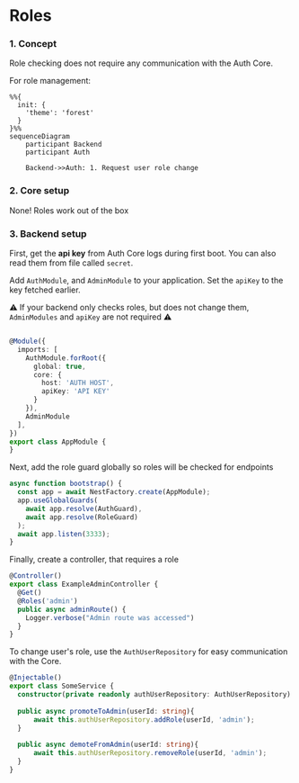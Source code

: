 # Roles

### 1. Concept

Role checking does not require any communication with the Auth Core.

For role management:

```mermaid
%%{
  init: {
    'theme': 'forest'
  }
}%%
sequenceDiagram
    participant Backend
    participant Auth

    Backend->>Auth: 1. Request user role change
```

### 2. Core setup

None! Roles work out of the box

### 3. Backend setup

First, get the **api key** from Auth Core logs during first boot. You can also read them from file called `secret`.

Add `AuthModule`, and `AdminModule` to your application. Set the `apiKey` to the key fetched earlier.

:warning: If your backend only checks roles, but does not change them, `AdminModules` and `apiKey` are not required :warning:

```ts

@Module({
  imports: [
    AuthModule.forRoot({
      global: true,
      core: {
        host: 'AUTH HOST',
        apiKey: 'API KEY'
      }
    }),
    AdminModule
  ],
})
export class AppModule {
}
```
Next, add the role guard globally so roles will be checked for endpoints

```ts
async function bootstrap() {
  const app = await NestFactory.create(AppModule);
  app.useGlobalGuards(
    await app.resolve(AuthGuard),
    await app.resolve(RoleGuard)
  );
  await app.listen(3333);
}
```

Finally, create a controller, that requires a role

```ts
@Controller()
export class ExampleAdminController {
  @Get()
  @Roles('admin')
  public async adminRoute() {
    Logger.verbose("Admin route was accessed")
  }
}
```


To change user's role, use the `AuthUserRepository` for easy communication with the Core.

```ts
@Injectable()
export class SomeService {
  constructor(private readonly authUserRepository: AuthUserRepository) {}
  
  public async promoteToAdmin(userId: string){
      await this.authUserRepository.addRole(userId, 'admin');
  }
  
  public async demoteFromAdmin(userId: string){
      await this.authUserRepository.removeRole(userId, 'admin');
  }
}
```
